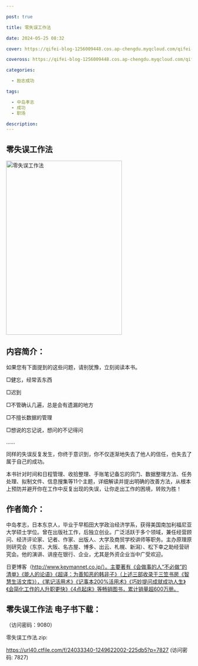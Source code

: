 ```yaml
---

post: true

title: 零失误工作法

date: 2024-05-25 08:32

cover: https://qifei-blog-1256009448.cos.ap-chengdu.myqcloud.com/qifei-blog/6600cbce9f345e8d0346cd6b.jpg

coveross: https://qifei-blog-1256009448.cos.ap-chengdu.myqcloud.com/qifei-blog/6600cbce9f345e8d0346cd6b.jpg

categories:

  - 励志成功

tags:

  - 中岛孝志
  - 成功
  - 职场

description:
---
```


## 零失误工作法
<img alt="零失误工作法 " class="aligncenter loaded" data-was-processed="true" decoding="async" fetchpriority="high" height="471" src="https://qifei-blog-1256009448.cos.ap-chengdu.myqcloud.com/qifei-blog/6600cbce9f345e8d0346cd6b.jpg " style="cursor: zoom-in;" width="314"/>

## 内容简介：

如果您有下面提到的这些问题，请别犹豫，立刻阅读本书。

□健忘，经常丢东西

□迟到

□不管确认几遍，总是会有遗漏的地方

□不擅长数据的管理

□想说的忘记说，想问的不记得问

……

同样的失误反复发生，你终于意识到，你不仅逐渐地失去了他人的信任，也失去了属于自己的成功。

本书针对时间和日程管理、收拾整理、手账笔记备忘的窍门、数据整理方法、任务处理、拟制文件、信息搜集等11个主题，详细解读并提出明确的改善方法，从根本上预防并避开你在工作中反复出现的失误，让你走出工作的困境，转败为胜！

## 作者简介：

中岛孝志，日本东京人，毕业于早稻田大学政治经济学系，获得美国南加利福尼亚大学硕士学位。曾在出版社工作，后独立创业。广泛活跃于多个领域，兼任经营顾问、经济评论家、记者、作家、出版人、大学及商贸学校讲师等职务。主办原理原则研究会（东京、大阪、名古屋、博多、出云、札幌、新潟）、松下幸之助经营研究会。他的演讲、讲座在银行、企业，尤其是外资企业当中广受欢迎。

日更博客（http://www.keymannet.co.jp/）。主要著有《会做事的人“不必做”的清单》《能人的论语》《超译：为善知恶的韩非子》（上述三部收录于三笠书房《智慧生活文库》），《笔记活用术》《记事本200%活用术》《巧妙提问成就成功人生》《会简化工作的人升职更快》《4点起床》等畅销图书，累计销量超600万册。

## 零失误工作法 电子书下载：

 （访问密码：9080）

零失误工作法.zip: 

https://url40.ctfile.com/f/24033340-1249622002-225db5?p=7827 (访问密码: 7827)
